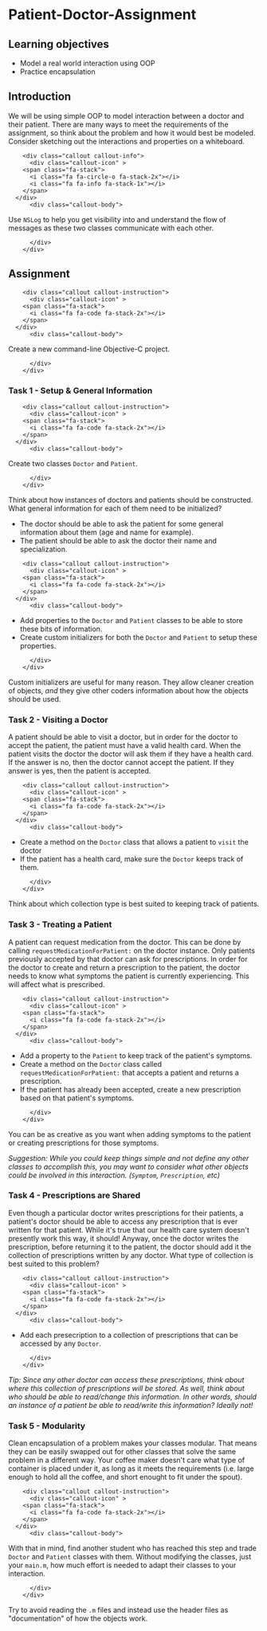 # Patient-Doctor-Assignment
<h2>Learning objectives</h2>

<ul>
<li>Model a real world interaction using OOP</li>
<li>Practice encapsulation</li>
</ul>

<h2>Introduction</h2>

<p>We will be using simple OOP to model interaction between a doctor and their patient. There are many ways to meet the requirements of the assignment, so think about the problem and how it would best be modeled. Consider sketching out the interactions and properties on a whiteboard.</p>

        <div class="callout callout-info">
          <div class="callout-icon" >
        <span class="fa-stack">
          <i class="fa fa-circle-o fa-stack-2x"></i>
          <i class="fa fa-info fa-stack-1x"></i>
        </span>
      </div>
          <div class="callout-body">
            

<p>Use <code>NSLog</code> to help you get visibility into and understand the flow of messages as these two classes communicate with each other.</p>

          </div>
        </div>
      
<h2>Assignment</h2>

        <div class="callout callout-instruction">
          <div class="callout-icon" >
        <span class="fa-stack">
          <i class="fa fa-code fa-stack-2x"></i>
        </span>
      </div>
          <div class="callout-body">
            

<p>Create a new command-line Objective-C project.</p>

          </div>
        </div>
      
<h3>Task 1 - Setup &amp; General Information</h3>

        <div class="callout callout-instruction">
          <div class="callout-icon" >
        <span class="fa-stack">
          <i class="fa fa-code fa-stack-2x"></i>
        </span>
      </div>
          <div class="callout-body">
            

<p>Create two classes <code>Doctor</code> and <code>Patient</code>. </p>

          </div>
        </div>
      
<p>Think about how instances of doctors and patients should be constructed. What general information for each of them need to be initialized?</p>

<ul>
<li>The doctor should be able to ask the patient for some general information about them (age and name for example). </li>
<li>The patient should be able to ask the doctor their name and specialization.</li>
</ul>

        <div class="callout callout-instruction">
          <div class="callout-icon" >
        <span class="fa-stack">
          <i class="fa fa-code fa-stack-2x"></i>
        </span>
      </div>
          <div class="callout-body">
            

<ul>
<li>Add properties to the <code>Doctor</code> and <code>Patient</code> classes to be able to store these bits of information.</li>
<li>Create custom initializers for both the <code>Doctor</code> and <code>Patient</code> to setup these properties.</li>
</ul>

          </div>
        </div>
      
<p>Custom initializers are useful for many reason. They allow cleaner creation of objects, <em>and</em> they give other coders information about how the objects should be used.</p>

<h3>Task 2 - Visiting a Doctor</h3>

<p>A patient should be able to visit a doctor, but in order for the doctor to accept the patient, the patient must have a valid health card. When the patient visits the doctor the doctor will ask them if they have a health card. If the answer is no, then the doctor cannot accept the patient. If they answer is yes, then the patient is accepted. </p>

        <div class="callout callout-instruction">
          <div class="callout-icon" >
        <span class="fa-stack">
          <i class="fa fa-code fa-stack-2x"></i>
        </span>
      </div>
          <div class="callout-body">
            

<ul>
<li>Create a method on the <code>Doctor</code> class that allows a patient to <code>visit</code> the doctor</li>
<li>If the patient has a health card, make sure the <code>Doctor</code> keeps track of them. </li>
</ul>

          </div>
        </div>
      
<p>Think about which collection type is best suited to keeping track of patients.</p>

<h3>Task 3 - Treating a Patient</h3>

<p>A patient can request medication from the doctor. This can be done by calling <code>requestMedicationForPatient:</code> on the doctor instance. Only patients previously accepted by that doctor can ask for prescriptions. In order for the doctor to create and return a prescription to the patient, the doctor needs to know what symptoms the patient is currently experiencing. This will affect what is prescribed.</p>

        <div class="callout callout-instruction">
          <div class="callout-icon" >
        <span class="fa-stack">
          <i class="fa fa-code fa-stack-2x"></i>
        </span>
      </div>
          <div class="callout-body">
            

<ul>
<li>Add a property to the <code>Patient</code> to keep track of the patient&#39;s symptoms.</li>
<li>Create a method on the <code>Doctor</code> class called <code>requestMedicationForPatient:</code> that accepts a patient and returns a prescription.</li>
<li>If the patient has already been accepted, create a new prescription based on that patient&#39;s symptoms.</li>
</ul>

          </div>
        </div>
      
<p>You can be as creative as you want when adding symptoms to the patient or creating prescriptions for those symptoms. </p>

<p><em>Suggestion: While you could keep things simple and not define any other classes to accomplish this, you may want to consider what other objects could be involved in this interaction. (<code>Symptom</code>, <code>Prescription</code>, etc)</em></p>

<h3>Task 4 - Prescriptions are Shared</h3>

<p>Even though a particular doctor writes prescriptions for their patients, a patient&#39;s doctor should be able to access any prescription that is ever written for that patient. While it&#39;s true that our health care system doesn&#39;t presently work this way, it should! Anyway, once the doctor writes the prescription, before returning it to the patient, the doctor should add it the collection of prescriptions written by any doctor. What type of collection is best suited to this problem?</p>

        <div class="callout callout-instruction">
          <div class="callout-icon" >
        <span class="fa-stack">
          <i class="fa fa-code fa-stack-2x"></i>
        </span>
      </div>
          <div class="callout-body">
            

<ul>
<li>Add each presecription to a collection of prescriptions that can be accessed by any <code>Doctor</code>.</li>
</ul>

          </div>
        </div>
      
<p><em>Tip: Since any other doctor can access these prescriptions, think about where this collection of prescriptions will be stored. As well, think about who should be able to read/change this information. In other words, should an instance of a patient be able to read/write this information? Ideally not!</em></p>

<h3>Task 5 - Modularity</h3>

<p>Clean encapsulation of a problem makes your classes modular. That means they can be easily swapped out for other classes that solve the same problem in a different way. Your coffee maker doesn&#39;t care what type of container is placed under it, as long as it meets the requirements (i.e. large enough to hold all the coffee, and short enought to fit under the spout).</p>

        <div class="callout callout-instruction">
          <div class="callout-icon" >
        <span class="fa-stack">
          <i class="fa fa-code fa-stack-2x"></i>
        </span>
      </div>
          <div class="callout-body">
            

<p>With that in mind, find another student who has reached this step and trade <code>Doctor</code> and <code>Patient</code> classes with them. Without modifying the classes, just your <code>main.m</code>, how much effort is needed to adapt their classes to your interaction. </p>

          </div>
        </div>
      
<p>Try to avoid reading the <code>.m</code> files and instead use the header files as &quot;documentation&quot; of how the objects work.</p>






